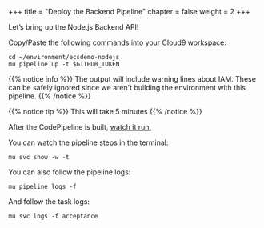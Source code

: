 +++
title = "Deploy the Backend Pipeline"
chapter = false
weight = 2
+++

Let’s bring up the Node.js Backend API!

Copy/Paste the following commands into your Cloud9 workspace:

```
cd ~/environment/ecsdemo-nodejs
mu pipeline up -t $GITHUB_TOKEN
```

{{% notice info %}}
The output will include warning lines about IAM. These can be safely ignored
since we aren't building the environment with this pipeline.
{{% /notice %}}

{{% notice tip %}}
This will take 5 minutes
{{% /notice %}}

After the CodePipeline is built, [watch it run.](https://console.aws.amazon.com/codepipeline/home?region=us-east-1#/view/mu-ecsdemo-nodejs)

You can watch the pipeline steps in the terminal:
```
mu svc show -w -t
```

You can also follow the pipeline logs:
```
mu pipeline logs -f
```

And follow the task logs:
```
mu svc logs -f acceptance
```

